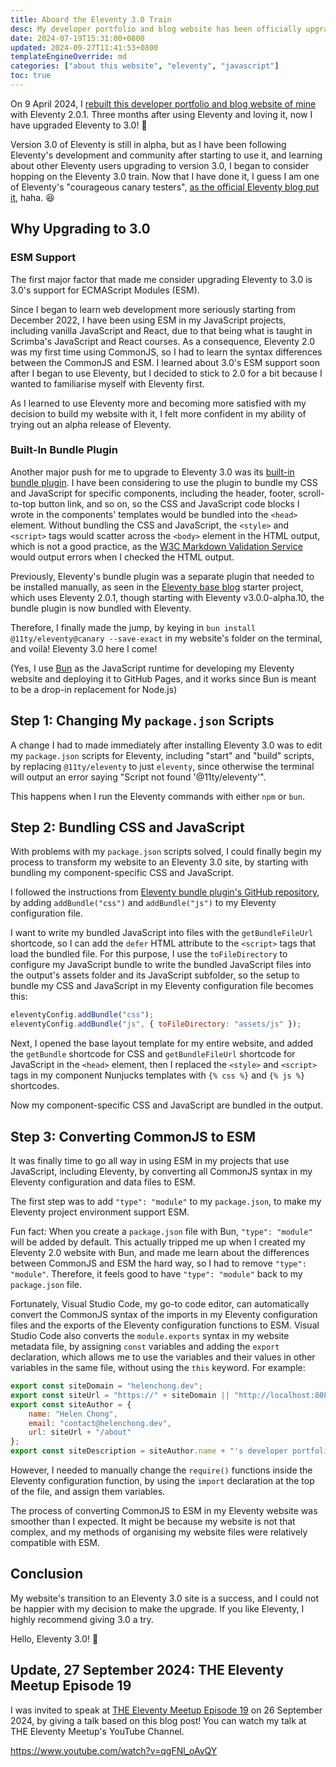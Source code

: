 ```yaml
---
title: Aboard the Eleventy 3.0 Train
desc: My developer portfolio and blog website has been officially upgraded to Eleventy 3.0.
date: 2024-07-19T15:31:00+0800
updated: 2024-09-27T11:41:53+0800
templateEngineOverride: md
categories: ["about this website", "eleventy", "javascript"]
toc: true
---
```


On 9 April 2024, I [rebuilt this developer portfolio and blog website of mine](2024-04-11-rebuilding-my-developer-portfolio-with-eleventy.md) with Eleventy 2.0.1. Three months after using Eleventy and loving it, now I have upgraded Eleventy to 3.0! 🥳

Version 3.0 of Eleventy is still in alpha, but as I have been following Eleventy's development and community after starting to use it, and learning about other Eleventy users upgrading to version 3.0, I began to consider hopping on the Eleventy 3.0 train. Now that I have done it, I guess I am one of Eleventy's "courageous canary testers", [as the official Eleventy blog put it](https://www.11ty.dev/blog/canary-eleventy-v3/), haha. 😆

## Why Upgrading to 3.0

### ESM Support

The first major factor that made me consider upgrading Eleventy to 3.0 is 3.0's support for ECMAScript Modules (ESM).

Since I began to learn web development more seriously starting from December 2022, I have been using ESM in my JavaScript projects, including vanilla JavaScript and React, due to that being what is taught in Scrimba's JavaScript and React courses. As a consequence, Eleventy 2.0 was my first time using CommonJS, so I had to learn the syntax differences between the CommonJS and ESM. I learned about 3.0's ESM support soon after I began to use Eleventy, but I decided to stick to 2.0 for a bit because I wanted to familiarise myself with Eleventy first.

As I learned to use Eleventy more and becoming more satisfied with my decision to build my website with it, I felt more confident in my ability of trying out an alpha release of Eleventy.

### Built-In Bundle Plugin

Another major push for me to upgrade to Eleventy 3.0 was its [built-in bundle plugin](https://github.com/11ty/eleventy-plugin-bundle). I have been considering to use the plugin to bundle my CSS and JavaScript for specific components, including the header, footer, scroll-to-top button link, and so on, so the CSS and JavaScript code blocks I wrote in the components' templates would be bundled into the `<head>` element. Without bundling the CSS and JavaScript, the `<style>` and `<script>` tags would scatter across the `<body>` element in the HTML output, which is not a good practice, as the [W3C Markdown Validation Service](https://validator.w3.org/) would output errors when I checked the HTML output.

Previously, Eleventy's bundle plugin was a separate plugin that needed to be installed manually, as seen in the [Eleventy base blog](https://github.com/11ty/eleventy-base-blog) starter project, which uses Eleventy 2.0.1, though starting with Eleventy v3.0.0-alpha.10, the bundle plugin is now bundled with Eleventy.

Therefore, I finally made the jump, by keying in `bun install @11ty/eleventy@canary --save-exact` in my website's folder on the terminal, and voilà! Eleventy 3.0 here I come!

(Yes, I use [Bun](https://bun.sh/) as the JavaScript runtime for developing my Eleventy website and deploying it to GitHub Pages, and it works since Bun is meant to be a drop-in replacement for Node.js)

## Step 1: Changing My `package.json` Scripts

A change I had to made immediately after installing Eleventy 3.0 was to edit my `package.json` scripts for Eleventy, including "start" and "build" scripts, by replacing `@11ty/eleventy` to just `eleventy`, since otherwise the terminal will output an error saying "Script not found '@11ty/eleventy'".

This happens when I run the Eleventy commands with either `npm` or `bun`.

## Step 2: Bundling CSS and JavaScript

With problems with my `package.json` scripts solved, I could finally begin my process to transform my website to an Eleventy 3.0 site, by starting with bundling my component-specific CSS and JavaScript.

I followed the instructions from [Eleventy bundle plugin's GitHub repository](https://github.com/11ty/eleventy-plugin-bundle), by adding `addBundle("css")` and `addBundle("js")` to my Eleventy configuration file.

I want to write my bundled JavaScript into files with the `getBundleFileUrl` shortcode, so I can add the `defer` HTML attribute to the `<script>` tags that load the bundled file. For this purpose, I use the `toFileDirectory` to configure my JavaScript bundle to write the bundled JavaScript files into the output's assets folder and its JavaScript subfolder, so the setup to bundle my CSS and JavaScript in my Eleventy configuration file becomes this:

```js
eleventyConfig.addBundle("css");
eleventyConfig.addBundle("js", { toFileDirectory: "assets/js" });
```

Next, I opened the base layout template for my entire website, and added the `getBundle` shortcode for CSS and `getBundleFileUrl` shortcode for JavaScript in the `<head>` element, then I replaced the `<style>` and `<script>` tags in my component Nunjucks templates with `{% css %}` and `{% js %}` shortcodes.

Now my component-specific CSS and JavaScript are bundled in the output.

## Step 3: Converting CommonJS to ESM

It was finally time to go all way in using ESM in my projects that use JavaScript, including Eleventy, by converting all CommonJS syntax in my Eleventy configuration and data files to ESM.

The first step was to add `"type": "module"` to my `package.json`, to make my Eleventy project environment support ESM.

Fun fact: When you create a `package.json` file with Bun, ``"type": "module"`` will be added by default. This actually tripped me up when I created my Eleventy 2.0 website with Bun, and made me learn about the differences between CommonJS and ESM the hard way, so I had to remove `"type": "module"`. Therefore, it feels good to have `"type": "module"` back to my `package.json` file.

Fortunately, Visual Studio Code, my go-to code editor, can automatically convert the CommonJS syntax of the imports in my Eleventy configuration files and the exports of the Eleventy configuration functions to ESM. Visual Studio Code also converts the `module.exports` syntax in my website metadata file, by assigning `const` variables and adding the `export` declaration, which allows me to use the variables and their values in other variables in the same file, without using the `this` keyword. For example:

```js
export const siteDomain = "helenchong.dev";
export const siteUrl = "https://" + siteDomain || "http://localhost:8080";
export const siteAuthor = {
    name: "Helen Chong",
    email: "contact@helenchong.dev",
    url: siteUrl + "/about"
};
export const siteDescription = siteAuthor.name + "'s developer portfolio and blog website.";
```

However, I needed to manually change the `require()` functions inside the Eleventy configuration function, by using the `import` declaration at the top of the file, and assign them variables.

The process of converting CommonJS to ESM in my Eleventy website was smoother than I expected. It might be because my website is not that complex, and my methods of organising my website files were relatively compatible with ESM.

## Conclusion

My website's transition to an Eleventy 3.0 site is a success, and I could not be happier with my decision to make the upgrade. If you like Eleventy, I highly recommend giving 3.0 a try.

Hello, Eleventy 3.0! 👋

## Update, 27 September 2024: THE Eleventy Meetup Episode 19

I was invited to speak at [THE Eleventy Meetup Episode 19](https://11tymeetup.dev/events/ep-19-migrating-to-3-0-and-blogging-with-storyblok/) on 26 September 2024, by giving a talk based on this blog post! You can watch my talk at THE Eleventy Meetup's YouTube Channel.

https://www.youtube.com/watch?v=qgFNl_oAyQY